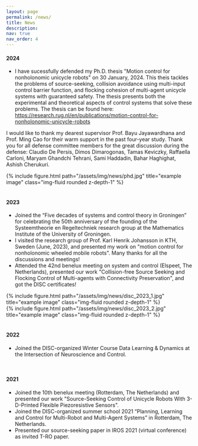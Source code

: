 ```yaml
---
layout: page
permalink: /news/
title: News
description: 
nav: true
nav_order: 4
---
```

#### 2024
- I have sucessfully defended my Ph.D. thesis "Motion control for nonholonomic unicycle robots" on 30 January, 2024. This theis tackles the problems of source-seeking, collision avoidance using multi-input control barrier function, and flocking cohesion of multi-agent unicycle systems with guaranteed safety. The thesis presents both the experimental and theoretical aspects of control systems that solve these problems. The thesis can be found here: https://research.rug.nl/en/publications/motion-control-for-nonholonomic-unicycle-robots

I would like to thank my dearest supervisor Prof. Bayu Jayawardhana and Prof. Ming Cao for their warm support in the past four-year study. Thank you for all defense committee members for the great discussion during the defense: Claudio De Persis, Dimos Dimarogonas, Tamas Keviczky, Raffaella Carloni, Maryam Ghandchi Tehrani, Sami Haddadin, Bahar Haghighat, Ashish Cherukuri.

<div class="row">
    <div class="col-sm mt-3 mt-md-0">
        {% include figure.html path="/assets/img/news/phd.jpg" title="example image" class="img-fluid rounded z-depth-1" %}
    </div>
</div>

<br>


#### 2023 
- Joined the “Five decades of systems and control theory in Groningen” for celebrating the 50th anniversary of the founding of the Systeemtheorie en Regeltechniek research group at the Mathematics Institute of the University of Groningen. 
- I visited the research group of Prof. Karl Henrik Johansson in KTH, Sweden (June, 2023), and presented my work on "motion control for nonholonomic wheeled mobile robots". Many thanks for all the discussions and meetings! 
- Attended the 42nd benelux meeting on system and control (Elspeet, The Netherlands), presented our work "Collision-free Source Seeking and Flocking Control of Multi-agents with Connectivity Preservation", and got the DISC certificates! 


<div class="row">
    <div class="col-sm mt-3 mt-md-0">
        {% include figure.html path="/assets/img/news/disc_2023_1.jpg" title="example image" class="img-fluid rounded z-depth-1" %}
    </div>
    <div class="col-sm mt-3 mt-md-0">
        {% include figure.html path="/assets/img/news/disc_2023_2.jpg" title="example image" class="img-fluid rounded z-depth-1" %}
    </div>
</div>

<br>


#### 2022
- Joined the DISC-organized Winter Course Data Learning & Dynamics at the Intersection of Neuroscience and Control.

<br>


#### 2021
- Joined the 10th benelux meeting (Rotterdam, The Netherlands) and presented our work "Source-Seeking Control of Unicycle Robots With 3-D-Printed Flexible Piezoresistive Sensors".
- Joined the DISC-organized summer school 2021 “Planning, Learning and Control for Multi-Robot and Multi-Agent Systems” in Rotterdam, The Netherlands.
- Presented our source-seeking paper in IROS 2021 (virtual conference) as invited T-RO paper.


